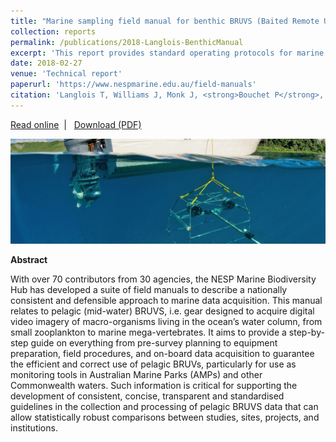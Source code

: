 ```yaml
---
title: "Marine sampling field manual for benthic BRUVS (Baited Remote Underwater Videos)"
collection: reports
permalink: /publications/2018-Langlois-BenthicManual
excerpt: 'This report provides standard operating protocols for marine sampling using benthic stereo-BRUVS (baited remote underwater video systems)'. We offer a step-by-step guide on everything from pre-survey planning to equipment preparation, field procedures, and on-board data acquisition - in an effort to develop consistent and transparent guidelines that can support standardisation across sites, studies and institutions.
date: 2018-02-27  
venue: 'Technical report'
paperurl: 'https://www.nespmarine.edu.au/field-manuals'
citation: 'Langlois T, Williams J, Monk J, <strong>Bouchet P</strong>, Currey L, Goetze J, Harasti D, Huveneers C, Lerodiaconou D, Malcolm H, Whitmarsh S. 2018. Marine sampling field manual for pelagic BRUVS (Baited Remote Underwater Videos). <em>In:</em> Field Manuals for Marine Sampling to Monitor Australian Waters. National Environmental Science Programme (NESP), pp 82-104.'
---
```

<i class="fa fa-link" aria-hidden="true"></i> <a href="https://www.nespmarine.edu.au/field-manuals"> Read online</a> &nbsp;<span>&#124;</span> &nbsp;<i class="fa fa-file-pdf-o" aria-hidden="true"></i> <a href="https://phbouchet.github.io/files/Langlois-2018-BBRUV-Manual.pdf">  Download (PDF)</a>

<img src='/images/Langlois2018-BenthicManual-hero.jpg'>
<br>

<strong>Abstract</strong>

With over 70 contributors from 30 agencies, the NESP Marine Biodiversity Hub has developed a suite of field manuals to describe a nationally consistent and defensible approach to marine data acquisition. This manual relates to pelagic (mid-water) BRUVS, i.e. gear designed to acquire digital video imagery of macro-organisms living in the ocean’s water column, from small zooplankton to marine mega-vertebrates. It aims to provide a step-by-step guide on everything from pre-survey planning to equipment preparation, field procedures, and on-board data acquisition to guarantee the efficient and correct use of pelagic BRUVs, particularly for use as monitoring tools in Australian Marine Parks (AMPs) and other Commonwealth waters. Such information is critical for supporting the development of consistent, concise, transparent and standardised guidelines in the collection and processing of pelagic BRUVS data that can allow statistically robust comparisons between studies, sites, projects, and institutions.
